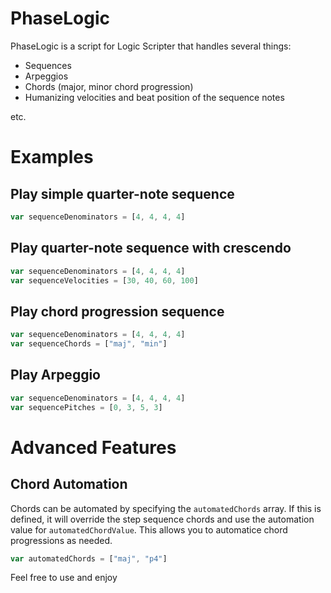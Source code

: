 # PhaseLogic
 
 PhaseLogic is a script for Logic Scripter that handles several things:
 - Sequences
 - Arpeggios
 - Chords (major, minor chord progression)
 - Humanizing velocities and beat position of the sequence notes
 
 etc.
 
# Examples

## Play simple quarter-note sequence
```js
var sequenceDenominators = [4, 4, 4, 4]
```

## Play quarter-note sequence with crescendo
```js
var sequenceDenominators = [4, 4, 4, 4]
var sequenceVelocities = [30, 40, 60, 100]
```

## Play chord progression sequence
```js
var sequenceDenominators = [4, 4, 4, 4]
var sequenceChords = ["maj", "min"]
```

## Play Arpeggio
```js
var sequenceDenominators = [4, 4, 4, 4]
var sequencePitches = [0, 3, 5, 3]
```

# Advanced Features
## Chord Automation

Chords can be automated by specifying the `automatedChords` array. If this is defined, it will override the step sequence chords and use the automation value for `automatedChordValue`. This allows you to automatice chord progressions as needed.

```js
var automatedChords = ["maj", "p4"]
```

 
 Feel free to use and enjoy
